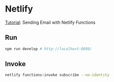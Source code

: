 # Netlify

[Tutorial](https://www.jennapederson.com/blog/sending-email-with-netlify-functions/): Sending Email with Netlify Functions

## Run

```bash
npm run develop # http://localhost:8888/
```

## Invoke

```bash
netlify functions:invoke subscribe --no-identity
```
